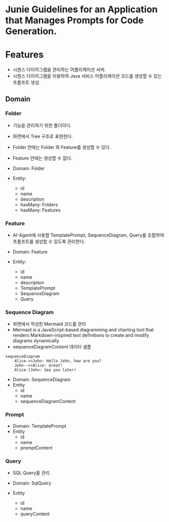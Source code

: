 # Junie Guidelines for an Application that Manages Prompts for Code Generation.

# Features

* 시퀀스 다이어그램을 관리하는 어플리케이션 서버.
* 시퀀스 다이어그램을 이용하여 Java 서비스 어플리케이션 코드를 생성할 수 있는 프롬프트 생성.

## Domain

### Folder

* 기능을 관리하기 위한 폴더이다.
* 화면에서 Tree 구조로 표현한다.
* Folder 안에는 Folder 와 Feature를 생성할 수 있다.
* Feature 안에는 생성할 수 없다.

* Domain: Folder
* Entity:
  * id
  * name
  * description
  * hasMany: Folders 
  * hasMany: Features

### Feature

* AI-Agent에 사용할 TemplatePrompt, SequenceDiagram, Query를 조합하여 프롬프트를 생성할 수 있도록 관리한다.

* Domain: Feature
* Entity:
  * id
  * name
  * description
  * TemplatePrompt
  * SequenceDiagram
  * Query

### Sequence Diagram

* 화면에서 작성한 Mermaid 코드를 관리
* Mermaid is a JavaScript-based diagramming and charting tool that renders Markdown-inspired text definitions to create and modify diagrams dynamically.
* sequenceDiagramContent 데이터 샘플
```
sequenceDiagram
    Alice->>John: Hello John, how are you?
    John-->>Alice: Great!
    Alice-)John: See you later!
```

* Domain: SequenceDiagram
* Entity
  * id
  * name
  * sequenceDiagramContent

### Prompt

* Domain: TemplatePrompt
* Entity
  * id
  * name
  * promptContent

### Query

* SQL Query를 관리

* Domain: SqlQuery
* Entity
  * id
  * name
  * queryContent